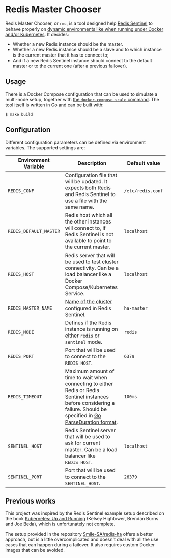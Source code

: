 Redis Master Chooser
====================

Redis Master Chooser, or `rmc`, is a tool designed help [Redis Sentinel][sentinel] to behave properly on [dynamic environments like when running under Docker and/or Kubernetes][sentinel-docker]. It decides:

- Whether a new Redis instance should be the master.
- Whether a new Redis instance should be a slave and to which instance is the current master that it has to connect to;
- And if a new Redis Sentinel instance should connect to the default master or to the current one (after a previous failover).

## Usage

There is a Docker Compose configuration that can be used to simulate a multi-node setup, together with [the `docker-compose scale` command][dc-scale]. The tool itself is written in Go and can be built with:

    $ make build

## Configuration

Different configuration parameters can be defined via environment variables. The supported settings are:

Environment Variable | Description | Default value
-------------------- | ----------- | -------------
`REDIS_CONF` | Configuration file that will be updated. It expects both Redis and Redis Sentinel to use a file with the same name. | `/etc/redis.conf`
`REDIS_DEFAULT_MASTER` | Redis host which all the other instances will connect to, if Redis Sentinel is not available to point to the current master. | `localhost`
`REDIS_HOST` | Redis server that will be used to test cluster connectivity. Can be a load balancer like a Docker Compose/Kubernetes Service. | `localhost`
`REDIS_MASTER_NAME` | [Name of the cluster][sentinel-config] configured in Redis Sentinel. | `ha-master`
`REDIS_MODE` | Defines if the Redis instance is running on either `redis` or `sentinel` mode. | `redis`
`REDIS_PORT` | Port that will be used to connect to the `REDIS_HOST`. | `6379`
`REDIS_TIMEOUT` | Maximum amount of time to wait when connecting to either Redis or Redis Sentinel instances before considering a failure. Should be specified in [Go ParseDuration format][parse-duration]. | `100ms`
`SENTINEL_HOST` | Redis Sentinel server that will be used to ask for current master. Can be a load balancer like `REDIS_HOST`. | `localhost`
`SENTINEL_PORT` | Port that will be used to connect to the `SENTINEL_HOST`. | `26379`

## Previous works

This project was inspired by the Redis Sentinel example setup described on the book [Kubernetes: Up and Running][book] (Kelsey Hightower, Brendan Burns and Joe Beda), which is unfortunately not complete.

The setup provided in the repository [Smile-SA/redis-ha][smile-redis] offers a better approach, but is a little overcomplicated and doesn't deal with all the use cases that can happen during a failover. It also requires custom Docker images that can be avoided.


[book]: http://shop.oreilly.com/product/0636920043874.do
[dc-scale]: https://docs.docker.com/compose/reference/scale/
[parse-duration]: https://golang.org/pkg/time/#ParseDuration
[sentinel-config]: https://redis.io/topics/sentinel#configuring-sentinel
[sentinel-docker]: https://redis.io/topics/sentinel#sentinel-docker-nat-and-possible-issues
[sentinel]: https://redis.io/topics/sentinel
[smile-redis]: https://github.com/Smile-SA/redis-ha
